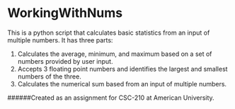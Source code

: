 # WorkingWithNums    

This is a python script that calculates basic statistics from an input of multiple numbers. It has three parts:    

  1) Calculates the average, minimum, and maximum based on a set of numbers provided by user input.    
  2) Accepts 3 floating point numbers and identifies the largest and smallest numbers of the three.    
  3) Calculates the numerical sum based from an input of multiple numbers.

######Created as an assignment for CSC-210 at American University.
